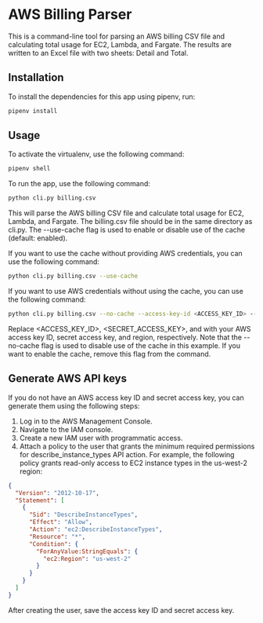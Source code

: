 # AWS Billing Parser

This is a command-line tool for parsing an AWS billing CSV file and calculating total usage for EC2, Lambda, and Fargate. The results are written to an Excel file with two sheets: Detail and Total.

## Installation

To install the dependencies for this app using pipenv, run:

```bash
pipenv install
```

## Usage

To activate the virtualenv, use the following command:

```bash
pipenv shell
```

To run the app, use the following command:

```bash
python cli.py billing.csv
```

This will parse the AWS billing CSV file and calculate total usage for EC2, Lambda, and Fargate. The billing.csv file should be in the same directory as cli.py. The --use-cache flag is used to enable or disable use of the cache (default: enabled).

If you want to use the cache without providing AWS credentials, you can use the following command:

```bash
python cli.py billing.csv --use-cache
```

If you want to use AWS credentials without using the cache, you can use the following command:

```bash
python cli.py billing.csv --no-cache --access-key-id <ACCESS_KEY_ID> --secret-access-key <SECRET_ACCESS_KEY> --region <REGION>
```

Replace <ACCESS_KEY_ID>, <SECRET_ACCESS_KEY>, and <REGION> with your AWS access key ID, secret access key, and region, respectively. Note that the --no-cache flag is used to disable use of the cache in this example. If you want to enable the cache, remove this flag from the command.

## Generate AWS API keys

If you do not have an AWS access key ID and secret access key, you can generate them using the following steps:

1. Log in to the AWS Management Console.
2. Navigate to the IAM console.
3. Create a new IAM user with programmatic access.
4. Attach a policy to the user that grants the minimum required permissions for describe_instance_types API action. For example, the following policy grants read-only access to EC2 instance types in the us-west-2 region:

```json
{
  "Version": "2012-10-17",
  "Statement": [
    {
      "Sid": "DescribeInstanceTypes",
      "Effect": "Allow",
      "Action": "ec2:DescribeInstanceTypes",
      "Resource": "*",
      "Condition": {
        "ForAnyValue:StringEquals": {
          "ec2:Region": "us-west-2"
        }
      }
    }
  ]
}
```

After creating the user, save the access key ID and secret access key.
